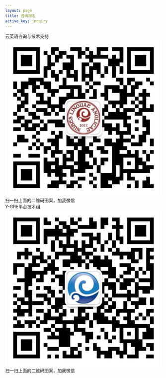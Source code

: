 ```yaml
---
layout: page
title: 咨询报名
active_key: inquiry
---
```


<div class="ui two stackable cards">
    <div class="red card">
        <div class="content">
            <div class="header"><i class="red info icon"></i>云英语咨询与技术支持</div>
        </div>
        <div class="image">
            <img src="/images/inquiry/wechat-education-qrcode.jpg" alt="Wechat QR Code">
        </div>
        <div class="extra content"><i class="wechat icon"></i>扫一扫上面的二维码图案，加我微信</div>
    </div>
    <div class="blue card">
        <div class="content">
            <div class="header"><i class="blue student icon"></i>Y-GRE平台技术组</div>
        </div>
        <div class="image">
            <img src="/images/inquiry/wechat-business-qrcode.jpg" alt="Wechat QR Code">
        </div>
        <div class="extra content"><i class="wechat icon"></i>扫一扫上面的二维码图案，加我微信</div>
    </div>
</div>
